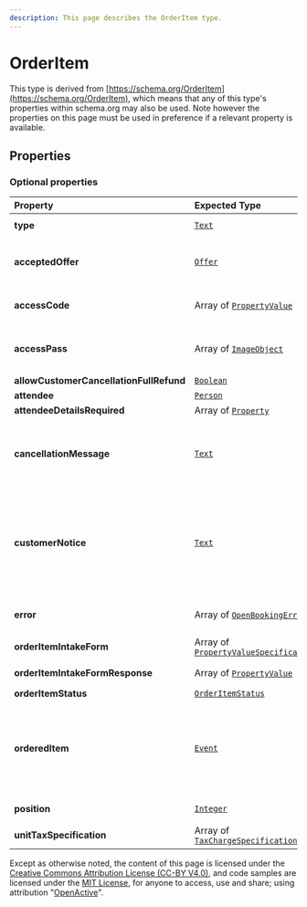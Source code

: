 ```yaml
---
description: This page describes the OrderItem type.
---
```


# OrderItem

This type is derived from [https://schema.org/OrderItem](https://schema.org/OrderItem), which means that any of this type's properties within schema.org may also be used. Note however the properties on this page must be used in preference if a relevant property is available.

## **Properties**

### **Optional properties**

| Property | Expected Type | Description |
| :--- | :--- | :--- |
| **type** |  [`Text`](https://schema.org/Text) |  Must always be present and set to `"type": "OrderItem"` |
| **acceptedOffer** |  [`Offer`](https://developer.openactive.io/data-model/types/offer) | The offer from the associated orderedItem that has been selected by the Customer. The price of this includes or excludes tax depending on the taxMode of the Order. |
| **accessCode** |  Array of [`PropertyValue`](https://developer.openactive.io/data-model/types/propertyvalue) | PropertyValue that contains a text value usable for entrance. Not applicable for an OrderQuote. |
| **accessPass** |  Array of [`ImageObject`](https://developer.openactive.io/data-model/types/imageobject) | ImageObject or Barcode that contains reference to an asset \(e.g. Barcode, QR code image or PDF\) usable for entrance. Not applicable for an OrderQuote. |
| **allowCustomerCancellationFullRefund** |  [`Boolean`](https://schema.org/Boolean) | Whether the event can be cancelled. |
| **attendee** |  [`Person`](https://developer.openactive.io/data-model/types/person) |  |
| **attendeeDetailsRequired** |  Array of [`Property`](https://schema.org/Property) |  |
| **cancellationMessage** |  [`Text`](https://schema.org/Text) | A message set by the Seller in the event of Opportunity cancellation, only applicable for an Order and where the OrderItem has orderItemStatus set to [https://openactive.io/SellerCancelled](https://openactive.io/SellerCancelled) |
| **customerNotice** |  [`Text`](https://schema.org/Text) | A message set by the Seller to trigger a notification to the Customer, only applicable for an Order and where the OrderItem has orderItemStatus set to [https://openactive.io/OrderItemConfirmed](https://openactive.io/OrderItemConfirmed) or [https://openactive.io/CustomerAttended](https://openactive.io/CustomerAttended) |
| **error** |  Array of [`OpenBookingError`](https://developer.openactive.io/data-model/types/openbookingerror) | Array of errors related to the OrderItem being included in the Order, only applicable for an OrderQuote. |
| **orderItemIntakeForm** |  Array of [`PropertyValueSpecification`](https://developer.openactive.io/data-model/types/propertyvaluespecification) | PropertyValueSpecifications that describe fields in the orderItemIntakeForm. |
| **orderItemIntakeFormResponse** |  Array of [`PropertyValue`](https://developer.openactive.io/data-model/types/propertyvalue) | PropertyValues that contains a text value responses to the orderItemIntakeForm. |
| **orderItemStatus** |  [`OrderItemStatus`](https://openactive.io/OrderItemStatus) |  |
| **orderedItem** |  [`Event`](https://developer.openactive.io/data-model/types/event) | The specific bookable Thing that has been selected by the Customer. See the \[Modelling-Opportunity-Data\] for more information on these types. Note that the Broker Request and Orders feed only require id within these objects to be included; in these contexts, all other properties are ignored. |
| **position** |  [`Integer`](https://schema.org/Integer) | An integer representing the order of OrderItems within the array. |
| **unitTaxSpecification** |  Array of [`TaxChargeSpecification`](https://developer.openactive.io/data-model/types/taxchargespecification) | Breakdown of tax payable for the OrderItem. |

Except as otherwise noted, the content of this page is licensed under the [Creative Commons Attribution License \(CC-BY V4.0\)](https://creativecommons.org/licenses/by/4.0/), and code samples are licensed under the [MIT License](https://opensource.org/licenses/MIT), for anyone to access, use and share; using attribution "[OpenActive](https://www.openactive.io/)".

